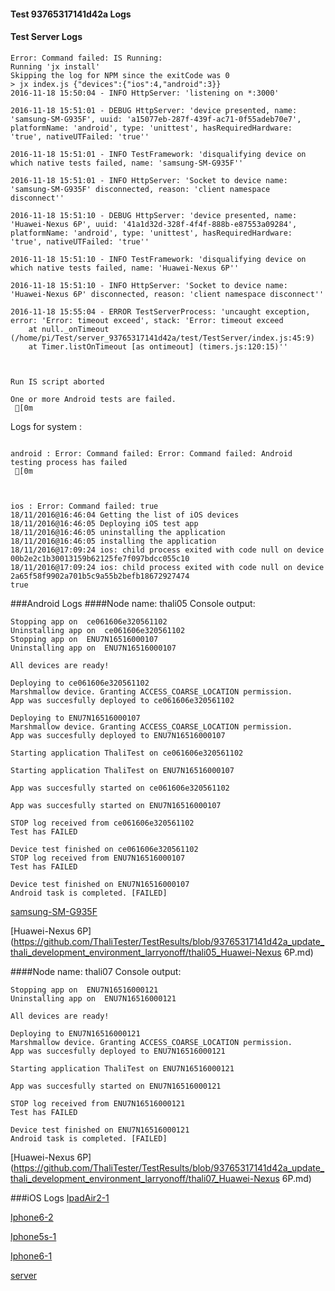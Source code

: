 #### Test 93765317141d42a Logs

#### Test Server Logs
```
Error: Command failed: IS Running:
Running 'jx install'
Skipping the log for NPM since the exitCode was 0
> jx index.js {"devices":{"ios":4,"android":3}}
2016-11-18 15:50:04 - INFO HttpServer: 'listening on *:3000'

2016-11-18 15:51:01 - DEBUG HttpServer: 'device presented, name: 'samsung-SM-G935F', uuid: 'a15077eb-287f-439f-ac71-0f55adeb70e7', platformName: 'android', type: 'unittest', hasRequiredHardware: 'true', nativeUTFailed: 'true''

2016-11-18 15:51:01 - INFO TestFramework: 'disqualifying device on which native tests failed, name: 'samsung-SM-G935F''

2016-11-18 15:51:01 - INFO HttpServer: 'Socket to device name: 'samsung-SM-G935F' disconnected, reason: 'client namespace disconnect''

2016-11-18 15:51:10 - DEBUG HttpServer: 'device presented, name: 'Huawei-Nexus 6P', uuid: '41a1d32d-328f-4f4f-888b-e87553a09284', platformName: 'android', type: 'unittest', hasRequiredHardware: 'true', nativeUTFailed: 'true''

2016-11-18 15:51:10 - INFO TestFramework: 'disqualifying device on which native tests failed, name: 'Huawei-Nexus 6P''

2016-11-18 15:51:10 - INFO HttpServer: 'Socket to device name: 'Huawei-Nexus 6P' disconnected, reason: 'client namespace disconnect''

2016-11-18 15:55:04 - ERROR TestServerProcess: 'uncaught exception, error: 'Error: timeout exceed', stack: 'Error: timeout exceed
    at null._onTimeout (/home/pi/Test/server_93765317141d42a/test/TestServer/index.js:45:9)
    at Timer.listOnTimeout [as ontimeout] (timers.js:120:15)''


 
Run IS script aborted
 
One or more Android tests are failed.
 [0m

```


Logs for system : 
```

android : Error: Command failed: Error: Command failed: Android testing process has failed
 [0m



ios : Error: Command failed: true
18/11/2016@16:46:04 Getting the list of iOS devices 
18/11/2016@16:46:05 Deploying iOS test app 
18/11/2016@16:46:05 uninstalling the application 
18/11/2016@16:46:05 installing the application 
18/11/2016@17:09:24 ios: child process exited with code null on device 00b2e2c1b30013159b62125fe7f097bdcc055c10 
18/11/2016@17:09:24 ios: child process exited with code null on device 2a65f58f9902a701b5c9a55b2befb18672927474 
true

```
###Android Logs
####Node name: thali05
Console output:
```
Stopping app on  ce061606e320561102
Uninstalling app on  ce061606e320561102
Stopping app on  ENU7N16516000107
Uninstalling app on  ENU7N16516000107

All devices are ready!

Deploying to ce061606e320561102
Marshmallow device. Granting ACCESS_COARSE_LOCATION permission.
App was succesfully deployed to ce061606e320561102

Deploying to ENU7N16516000107
Marshmallow device. Granting ACCESS_COARSE_LOCATION permission.
App was succesfully deployed to ENU7N16516000107

Starting application ThaliTest on ce061606e320561102

Starting application ThaliTest on ENU7N16516000107

App was succesfully started on ce061606e320561102

App was succesfully started on ENU7N16516000107

STOP log received from ce061606e320561102
Test has FAILED

Device test finished on ce061606e320561102 
STOP log received from ENU7N16516000107
Test has FAILED

Device test finished on ENU7N16516000107 
Android task is completed. [FAILED]
```
[samsung-SM-G935F](https://github.com/ThaliTester/TestResults/blob/93765317141d42a_update_thali_development_environment_larryonoff/thali05_samsung-SM-G935F.md)

[Huawei-Nexus 6P](https://github.com/ThaliTester/TestResults/blob/93765317141d42a_update_thali_development_environment_larryonoff/thali05_Huawei-Nexus 6P.md)

####Node name: thali07
Console output:
```
Stopping app on  ENU7N16516000121
Uninstalling app on  ENU7N16516000121

All devices are ready!

Deploying to ENU7N16516000121
Marshmallow device. Granting ACCESS_COARSE_LOCATION permission.
App was succesfully deployed to ENU7N16516000121

Starting application ThaliTest on ENU7N16516000121

App was succesfully started on ENU7N16516000121

STOP log received from ENU7N16516000121
Test has FAILED

Device test finished on ENU7N16516000121 
Android task is completed. [FAILED]
```
[Huawei-Nexus 6P](https://github.com/ThaliTester/TestResults/blob/93765317141d42a_update_thali_development_environment_larryonoff/thali07_Huawei-Nexus 6P.md)


###iOS Logs
[IpadAir2-1](https://github.com/ThaliTester/TestResults/blob/93765317141d42a_update_thali_development_environment_larryonoff/iOS_IpadAir2-1.md)

[Iphone6-2](https://github.com/ThaliTester/TestResults/blob/93765317141d42a_update_thali_development_environment_larryonoff/iOS_Iphone6-2.md)

[Iphone5s-1](https://github.com/ThaliTester/TestResults/blob/93765317141d42a_update_thali_development_environment_larryonoff/iOS_Iphone5s-1.md)

[Iphone6-1](https://github.com/ThaliTester/TestResults/blob/93765317141d42a_update_thali_development_environment_larryonoff/iOS_Iphone6-1.md)

[server](https://github.com/ThaliTester/TestResults/blob/93765317141d42a_update_thali_development_environment_larryonoff/iOS_server.md)




